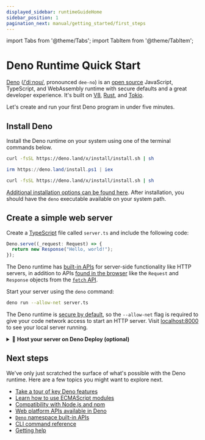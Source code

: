 ```yaml
---
displayed_sidebar: runtimeGuideHome
sidebar_position: 1
pagination_next: manual/getting_started/first_steps
---
```


import Tabs from '@theme/Tabs'; import TabItem from '@theme/TabItem';

# Deno Runtime Quick Start

[Deno](https://www.deno.com)
([/ˈdiːnoʊ/](http://ipa-reader.xyz/?text=%CB%88di%CB%90no%CA%8A), pronounced
`dee-no`) is an
[open source](https://github.com/denoland/deno/blob/main/LICENSE.md) JavaScript,
TypeScript, and WebAssembly runtime with secure defaults and a great developer
experience. It's built on [V8](https://v8.dev/),
[Rust](https://www.rust-lang.org/), and [Tokio](https://tokio.rs/).

Let's create and run your first Deno program in under five minutes.

## Install Deno

Install the Deno runtime on your system using one of the terminal commands
below.

<Tabs groupId="operating-systems">
  <TabItem value="mac" label="macOS" default>

```sh
curl -fsSL https://deno.land/x/install/install.sh | sh
```

</TabItem>
  <TabItem  value="windows" label="Windows">

```powershell
irm https://deno.land/install.ps1 | iex
```

</TabItem>
  <TabItem value="linux" label="Linux">

```sh
curl -fsSL https://deno.land/x/install/install.sh | sh
```

</TabItem>
</Tabs>

[Additional installation options can be found here](./getting_started/installation.md).
After installation, you should have the `deno` executable available on your
system path.

## Create a simple web server

Create a [TypeScript](https://www.typescriptlang.org/) file called `server.ts`
and include the following code:

```ts title="server.ts"
Deno.serve((_request: Request) => {
  return new Response("Hello, world!");
});
```

The Deno runtime has [built-in APIs](./runtime/builtin_apis.md) for server-side
functionality like HTTP servers, in addition to APIs
[found in the browser](./runtime/web_platform_apis.md) like the `Request` and
`Response` objects from the
[`fetch` API](https://developer.mozilla.org/en-US/docs/Web/API/Fetch_API).

Start your server using the `deno` command:

```sh
deno run --allow-net server.ts
```

The Deno runtime is [secure by default](./runtime/permission_apis.md), so the
`--allow-net` flag is required to give your code network access to start an HTTP
server. Visit [localhost:8000](http://localhost:8000) to see your local server
running.

<details>
<summary>🚀 <b>Host your server on Deno Deploy (optional)</b></summary>

The Deno runtime is
[open source](https://github.com/denoland/deno/blob/main/LICENSE.md) and runs
[on just about any cloud](./advanced/deploying_deno/index.md). You can also run
Deno programs on [Deno Deploy](/deploy/manual). Here's how it works.

Install the [`deployctl` command line utility](/deploy/manual/deployctl):

```sh
deno install -Arf https://deno.land/x/deploy/deployctl.ts
```

Deploy your server with `deployctl`. If this is your first time using Deno
Deploy, you'll be prompted to sign in with a GitHub account:

```sh
deployctl deploy --include=./server.ts --entrypoint=./server.ts
```

In a few moments, your server should be available on a public URL, deployed
across 30+ datacenters worldwide.

</details>

## Next steps

We've only just scratched the surface of what's possible with the Deno runtime.
Here are a few topics you might want to explore next.

- [Take a tour of key Deno features](./getting_started/first_steps.md)
- [Learn how to use ECMAScript modules](./basics/modules/index.md)
- [Compatibility with Node.js and npm](./node/index.md)
- [Web platform APIs available in Deno](./runtime/web_platform_apis.md)
- [`Deno` namespace built-in APIs](./runtime/builtin_apis.md)
- [CLI command reference](./tools/index.md)
- [Getting help](./help.md)
